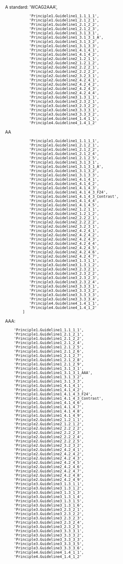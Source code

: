 A
            standard: 'WCAG2AAA',

               'Principle1.Guideline1_1.1_1_1',
               'Principle1.Guideline1_2.1_2_1',
               'Principle1.Guideline1_2.1_2_2',
               'Principle1.Guideline1_2.1_2_3',
               'Principle1.Guideline1_3.1_3_1',
               'Principle1.Guideline1_3.1_3_1_A',
               'Principle1.Guideline1_3.1_3_2',
               'Principle1.Guideline1_3.1_3_3',
               'Principle1.Guideline1_4.1_4_1',
               'Principle1.Guideline1_4.1_4_2',
               'Principle2.Guideline2_1.2_1_1',
               'Principle2.Guideline2_1.2_1_2',
               'Principle2.Guideline2_2.2_2_1',
               'Principle2.Guideline2_2.2_2_2',
               'Principle2.Guideline2_3.2_3_1',
               'Principle2.Guideline2_4.2_4_1',
               'Principle2.Guideline2_4.2_4_2',
               'Principle2.Guideline2_4.2_4_3',
               'Principle2.Guideline2_4.2_4_4',
               'Principle3.Guideline3_1.3_1_1',
               'Principle3.Guideline3_2.3_2_1',
               'Principle3.Guideline3_2.3_2_2',
               'Principle3.Guideline3_3.3_3_1',
               'Principle3.Guideline3_3.3_3_2',
               'Principle4.Guideline4_1.4_1_1',
               'Principle4.Guideline4_1.4_1_2'




AA

               'Principle1.Guideline1_1.1_1_1',
               'Principle1.Guideline1_2.1_2_1',
               'Principle1.Guideline1_2.1_2_2',
               'Principle1.Guideline1_2.1_2_4',
               'Principle1.Guideline1_2.1_2_5',
               'Principle1.Guideline1_3.1_3_1',
               'Principle1.Guideline1_3.1_3_1_A',
               'Principle1.Guideline1_3.1_3_2',
               'Principle1.Guideline1_3.1_3_3',
               'Principle1.Guideline1_4.1_4_1',
               'Principle1.Guideline1_4.1_4_2',
               'Principle1.Guideline1_4.1_4_3',
               'Principle1.Guideline1_4.1_4_3_F24',
               'Principle1.Guideline1_4.1_4_3_Contrast',
               'Principle1.Guideline1_4.1_4_4',
               'Principle1.Guideline1_4.1_4_5',
               'Principle2.Guideline2_1.2_1_1',
               'Principle2.Guideline2_1.2_1_2',
               'Principle2.Guideline2_2.2_2_1',
               'Principle2.Guideline2_2.2_2_2',
               'Principle2.Guideline2_3.2_3_1',
               'Principle2.Guideline2_4.2_4_1',
               'Principle2.Guideline2_4.2_4_2',
               'Principle2.Guideline2_4.2_4_3',
               'Principle2.Guideline2_4.2_4_4',
               'Principle2.Guideline2_4.2_4_5',
               'Principle2.Guideline2_4.2_4_6',
               'Principle2.Guideline2_4.2_4_7',
               'Principle3.Guideline3_1.3_1_1',
               'Principle3.Guideline3_1.3_1_2',
               'Principle3.Guideline3_2.3_2_1',
               'Principle3.Guideline3_2.3_2_2',
               'Principle3.Guideline3_2.3_2_3',
               'Principle3.Guideline3_2.3_2_4',
               'Principle3.Guideline3_3.3_3_1',
               'Principle3.Guideline3_3.3_3_2',
               'Principle3.Guideline3_3.3_3_3',
               'Principle3.Guideline3_3.3_3_4',
               'Principle4.Guideline4_1.4_1_1',
               'Principle4.Guideline4_1.4_1_2'
            ]





AAA:

        'Principle1.Guideline1_1.1_1_1',
        'Principle1.Guideline1_2.1_2_1',
        'Principle1.Guideline1_2.1_2_2',
        'Principle1.Guideline1_2.1_2_4',
        'Principle1.Guideline1_2.1_2_5',
        'Principle1.Guideline1_2.1_2_6',
        'Principle1.Guideline1_2.1_2_7',
        'Principle1.Guideline1_2.1_2_8',
        'Principle1.Guideline1_2.1_2_9',
        'Principle1.Guideline1_3.1_3_1',
        'Principle1.Guideline1_3.1_3_1_AAA',
        'Principle1.Guideline1_3.1_3_2',
        'Principle1.Guideline1_3.1_3_3',
        'Principle1.Guideline1_4.1_4_1',
        'Principle1.Guideline1_4.1_4_2',
        'Principle1.Guideline1_4.1_4_3_F24',
        'Principle1.Guideline1_4.1_4_3_Contrast',
        'Principle1.Guideline1_4.1_4_6',
        'Principle1.Guideline1_4.1_4_7',
        'Principle1.Guideline1_4.1_4_8',
        'Principle1.Guideline1_4.1_4_9',
        'Principle2.Guideline2_1.2_1_1',
        'Principle2.Guideline2_1.2_1_2',
        'Principle2.Guideline2_2.2_2_2',
        'Principle2.Guideline2_2.2_2_3',
        'Principle2.Guideline2_2.2_2_4',
        'Principle2.Guideline2_2.2_2_5',
        'Principle2.Guideline2_3.2_3_2',
        'Principle2.Guideline2_4.2_4_1',
        'Principle2.Guideline2_4.2_4_2',
        'Principle2.Guideline2_4.2_4_3',
        'Principle2.Guideline2_4.2_4_5',
        'Principle2.Guideline2_4.2_4_6',
        'Principle2.Guideline2_4.2_4_7',
        'Principle2.Guideline2_4.2_4_8',
        'Principle2.Guideline2_4.2_4_9',
        'Principle3.Guideline3_1.3_1_1',
        'Principle3.Guideline3_1.3_1_2',
        'Principle3.Guideline3_1.3_1_3',
        'Principle3.Guideline3_1.3_1_4',
        'Principle3.Guideline3_1.3_1_5',
        'Principle3.Guideline3_1.3_1_6',
        'Principle3.Guideline3_2.3_2_1',
        'Principle3.Guideline3_2.3_2_2',
        'Principle3.Guideline3_2.3_2_3',
        'Principle3.Guideline3_2.3_2_4',
        'Principle3.Guideline3_2.3_2_5',
        'Principle3.Guideline3_3.3_3_1',
        'Principle3.Guideline3_3.3_3_2',
        'Principle3.Guideline3_3.3_3_3',
        'Principle3.Guideline3_3.3_3_5',
        'Principle3.Guideline3_3.3_3_6',
        'Principle4.Guideline4_1.4_1_1',
        'Principle4.Guideline4_1.4_1_2'